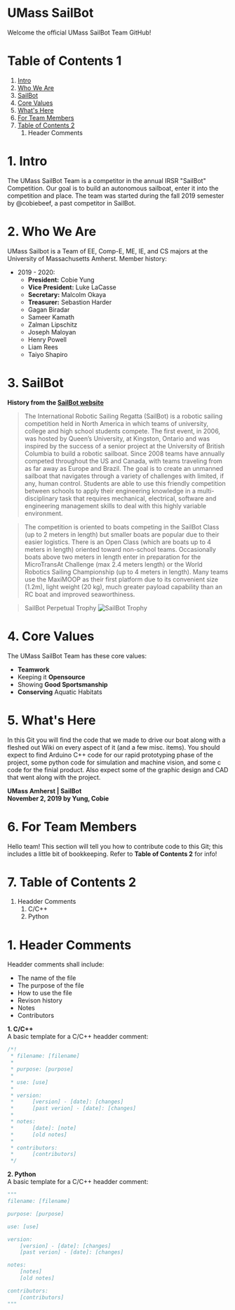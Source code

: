 # UMass SailBot
Welcome the official UMass SailBot Team GitHub!

# Table of Contents 1
1. [Intro](README.md#1-intro)
2. [Who We Are](README.md#2-who-we-are)
3. [SailBot](README.md#3-sailbot)
4. [Core Values](README.md#4-core-values)
5. [What's Here](README.md#5-whats-here)
6. [For Team Members](README.md#6-for-team-members)
7. [Table of Contents 2](README.md#7-table-of-contents-2)
   1. Header Comments

# 1. Intro
The UMass SailBot Team is a competitor in the annual IRSR "SailBot" Competition. Our goal is to build an autonomous sailboat, enter it into the competition and place. The team was started during the fall 2019 semester by @cobiebeef, a past competitor in SailBot.

# 2. Who We Are
UMass Sailbot is a Team of EE, Comp-E, ME, IE, and CS majors at the University of Massachusetts Amherst.
Member history:
- 2019 - 2020:
  - __President:__ Cobie Yung
  - __Vice President:__ Luke LaCasse
  - __Secretary:__ Malcolm Okaya
  - __Treasurer:__ Sebastion Harder
  - Gagan Biradar
  - Sameer Kamath
  - Zalman Lipschitz
  - Joseph Maloyan
  - Henry Powell
  - Liam Rees
  - Taiyo Shapiro


# 3. SailBot
__History from the [SailBot website](https://www.sailbot.org)__
> The International Robotic Sailing Regatta (SailBot) is a robotic sailing competition held in North America in which teams of university,  college and high school students compete. The first event, in 2006, was hosted by Queen’s University, at Kingston, Ontario and was inspired by the success of a senior project at the University of British Columbia to build a robotic sailboat. Since 2008 teams have annually competed throughout the US and Canada, with teams traveling from as far away as Europe and Brazil. The goal is to create an unmanned sailboat that navigates through a variety of challenges with limited, if any, human control. Students are able to use this friendly competition between schools to apply their engineering knowledge in a multi-disciplinary task that requires mechanical, electrical, software and engineering management skills to deal with this highly variable environment.

> The competition is oriented to boats competing in the SailBot Class (up to 2 meters in length) but smaller boats are popular due to their easier logistics. There is an Open Class (which are boats up to 4 meters in length) oriented toward non-school teams. Occasionally boats above two meters in length enter in preparation for the MicroTransAt Challenge (max 2.4 meters length) or the  World Robotics Sailing Championship (up to 4 meters in length). Many teams use the MaxiMOOP as their first platform due to its convenient size (1.2m), light weight (20 kg), much greater payload capability than an RC boat and improved seaworthiness.

> SailBot Perpetual Trophy
> ![SailBot Trophy](https://www.sailbot.org/wp-content/uploads/2017/06/SailBot-trophy.jpg)

# 4. Core Values
The UMass SailBot Team has these core values:
- __Teamwork__
- Keeping it __Opensource__
- Showing __Good Sportsmanship__
- __Conserving__ Aquatic Habitats

# 5. What's Here
In this Git you will find the code that we made to drive our boat along with a fleshed out Wiki on every aspect of it (and a few misc. items). You should expect to find Arduino C++ code for our rapid prototyping phase of the project, some python code for simulation and machine vision, and some c code for the finial product. Also expect some of the graphic design and CAD that went along with the project.

__UMass Amherst | SailBot__ <br> __November 2, 2019 by Yung, Cobie__

# 6. For Team Members
Hello team! This section will tell you how to contribute code to this Git; this includes a little bit of bookkeeping. Refer to __Table of Contents 2__ for info!

# 7. Table of Contents 2
1. Headder Comments
   1. C/C++
   2. Python
  
# 1. Header Comments
Headder comments shall include:
- The name of the file
- The purpose of the file
- How to use the file
- Revison history
- Notes
- Contributors

__1. C/C++__ <br>
A basic template for a C/C++ headder comment:
```c
/*!
 * filename: [filename]
 *
 * purpose: [purpose]
 *
 * use: [use]
 *
 * version:
 *      [version] - [date]: [changes]
 *      [past verion] - [date]: [changes]
 *
 * notes:
 *      [date]: [note]
 *      [old notes]
 *
 * contributors:
 *      [contributors]
 */
```
__2. Python__ <br>
A basic template for a C/C++ headder comment:
```python
"""
filename: [filename]

purpose: [purpose]

use: [use]

version:
    [version] - [date]: [changes]
    [past verion] - [date]: [changes]

notes:
    [notes]
    [old notes]

contributors:
    [contributors]
"""
```
